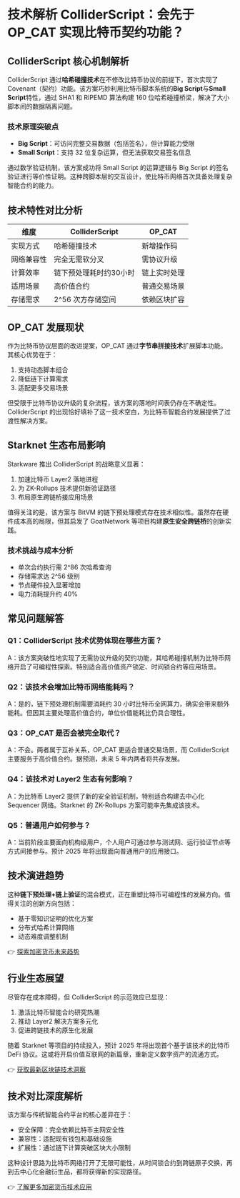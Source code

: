 # 技术解析 ColliderScript：会先于 OP_CAT 实现比特币契约功能？

## ColliderScript 核心机制解析

ColliderScript 通过**哈希碰撞技术**在不修改比特币协议的前提下，首次实现了 Covenant（契约）功能。该方案巧妙利用比特币脚本系统的**Big Script**与**Small Script**特性，通过 SHA1 和 RIPEMD 算法构建 160 位哈希碰撞桥梁，解决了大小脚本间的数据隔离问题。

### 技术原理突破点
- **Big Script**：可访问完整交易数据（包括签名），但计算能力受限
- **Small Script**：支持 32 位复杂运算，但无法获取交易签名信息

通过数学验证机制，该方案成功将 Small Script 的运算逻辑与 Big Script 的签名验证进行等价性证明。这种跨脚本层的交互设计，使比特币网络首次具备处理复杂智能合约的能力。

## 技术特性对比分析

| 维度          | ColliderScript                | OP_CAT                        |
|---------------|-------------------------------|-------------------------------|
| 实现方式      | 哈希碰撞技术                  | 新增操作码                    |
| 网络兼容性    | 完全无需软分叉                | 需协议升级                    |
| 计算效率      | 链下预处理耗时约30小时        | 链上实时处理                  |
| 适用场景      | 高价值合约                    | 普通交易场景                  |
| 存储需求      | 2^56 次方存储空间             | 依赖区块扩容                  |

## OP_CAT 发展现状

作为比特币协议层面的改进提案，OP_CAT 通过**字节串拼接技术**扩展脚本功能。其核心优势在于：
1. 支持动态脚本组合
2. 降低链下计算需求
3. 适配更多交易场景

但受限于比特币协议升级的复杂流程，该方案的落地时间表仍存在不确定性。ColliderScript 的出现恰好填补了这一技术空白，为比特币智能合约发展提供了过渡性解决方案。

## Starknet 生态布局影响

Starkware 推出 ColliderScript 的战略意义显著：
1. 加速比特币 Layer2 落地进程
2. 为 ZK-Rollups 技术提供新验证路径
3. 布局原生跨链桥接应用场景

值得关注的是，该方案与 BitVM 的链下预处理模式存在技术相似性。虽然存在硬件成本高的局限，但其启发了 GoatNetwork 等项目构建**原生安全跨链桥**的创新实践。

### 技术挑战与成本分析
- 单次合约执行需 2^86 次哈希查询
- 存储需求达 2^56 级别
- 节点硬件投入显著增加
- 电力消耗提升约 40%

## 常见问题解答

### Q1：ColliderScript 技术优势体现在哪些方面？
A：该方案突破性地实现了无需协议升级的契约功能，其哈希碰撞机制为比特币网络开启了可编程性探索。特别适合高价值资产锁定、时间锁合约等应用场景。

### Q2：该技术会增加比特币网络能耗吗？
A：是的，链下预处理机制需要消耗约 30 小时比特币全网算力，确实会带来额外能耗。但因其主要处理高价值合约，单位价值能耗比仍具合理性。

### Q3：OP_CAT 是否会被完全取代？
A：不会。两者属于互补关系，OP_CAT 更适合普通交易场景，而 ColliderScript 主要服务于高价值合约。据预测，未来 5 年内两者将共存发展。

### Q4：该技术对 Layer2 生态有何影响？
A：为比特币 Layer2 提供了新的安全验证机制，特别适合构建去中心化 Sequencer 网络。Starknet 的 ZK-Rollups 方案可能率先集成该技术。

### Q5：普通用户如何参与？
A：当前阶段主要面向机构级用户，个人用户可通过参与测试网、运行验证节点等方式间接参与。预计 2025 年将出现面向普通用户的应用接口。

## 技术演进趋势

这种**链下预处理+链上验证**的混合模式，正在重塑比特币可编程性的发展方向。值得关注的创新方向包括：
- 基于零知识证明的优化方案
- 分布式哈希计算网络
- 动态难度调整机制

👉 [探索加密货币未来趋势](https://bit.ly/okx_welcome)

## 行业生态展望

尽管存在成本障碍，但 ColliderScript 的示范效应已显现：
1. 激活比特币智能合约研究热潮
2. 推动 Layer2 解决方案多元化
3. 促进跨链技术的原生化发展

随着 Starknet 等项目的持续投入，预计 2025 年将出现首个基于该技术的比特币 DeFi 协议。这或将开启价值互联网的新篇章，重新定义数字资产的流通方式。

👉 [获取最新区块链技术洞察](https://bit.ly/okx_welcome)

## 技术对比深度解析

该方案与传统智能合约平台的核心差异在于：
- 安全保障：完全依赖比特币主网安全性
- 兼容性：适配现有钱包和基础设施
- 扩展性：通过链下计算突破区块大小限制

这种设计思路为比特币网络打开了无限可能性，从时间锁合约到跨链原子交换，再到去中心化金融衍生品，都将获得新的实现路径。

👉 [了解更多加密货币技术应用](https://bit.ly/okx_welcome)